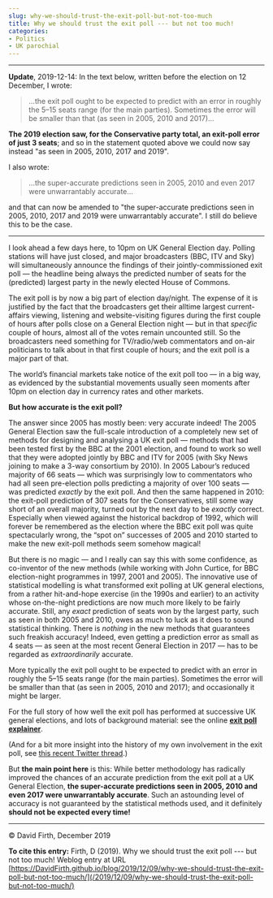 ```yaml
---
slug: why-we-should-trust-the-exit-poll-but-not-too-much
title: Why we should trust the exit poll --- but not too much!
categories:
- Politics
- UK parochial
---
```


-----

**Update**, 2019-12-14: In the text below, written before the election on 12 December, I wrote:




<blockquote>
...the exit poll ought to be expected to predict with an error in roughly the 5–15 seats range (for the main parties). Sometimes the error will be smaller than that (as seen in 2005, 2010 and 2017)...
</blockquote>



**The 2019 election saw, for the Conservative party total, an exit-poll error of just 3 seats**; and so in the statement quoted above we could now say instead "as seen in 2005, 2010, 2017 and 2019".

I also wrote:




<blockquote>
...the super-accurate predictions seen in 2005, 2010 and even 2017 were unwarrantably accurate...
</blockquote>



and that can now be amended to "the super-accurate predictions seen in 2005, 2010, 2017 and 2019 were unwarrantably accurate".  I still do believe this to be the case.



-----



I look ahead a few days here, to 10pm on UK General Election day. Polling stations will have just closed, and major broadcasters (BBC, ITV and Sky) will simultaneously announce the findings of their jointly-commissioned exit poll — the headline being always the predicted number of seats for the (predicted) largest party in the newly elected House of Commons.

The exit poll is by now a big part of election day/night. The expense of it is justified by the fact that the broadcasters get their alltime largest current-affairs viewing, listening and website-visiting figures during the first couple of hours after polls close on a General Election night — but in that _specific_ couple of hours, almost all of the votes remain uncounted still. So the broadcasters need something for TV/radio/web commentators and on-air politicians to talk about in that first couple of hours; and the exit poll is a major part of that.

The world’s financial markets take notice of the exit poll too — in a big way, as evidenced by the substantial movements usually seen moments after 10pm on election day in currency rates and other markets.

**But how accurate is the exit poll?**

The answer since 2005 has mostly been: very accurate indeed! The 2005 General Election saw the full-scale introduction of a completely new set of methods for designing and analysing a UK exit poll — methods that had been tested first by the BBC at the 2001 election, and found to work so well that they were adopted jointly by BBC and ITV for 2005 (with Sky News joining to make a 3-way consortium by 2010). In 2005 Labour’s reduced majority of 66 seats — which was surprisingly low to commentators who had all seen pre-election polls predicting a majority of over 100 seats — was predicted _exactly_ by the exit poll. And then the same happened in 2010: the exit-poll prediction of 307 seats for the Conservatives, still some way short of an overall majority, turned out by the next day to be _exactly_ correct. Especially when viewed against the historical backdrop of 1992, which will forever be remembered as the election where the BBC exit poll was quite spectacularly wrong, the “spot on” successes of 2005 and 2010 started to make the new exit-poll methods seem somehow magical!

But there is no magic — and I really can say this with some confidence, as co-inventor of the new methods (while working with John Curtice, for BBC election-night programmes in 1997, 2001 and 2005). The innovative use of statistical modelling is what transformed exit polling at UK general elections, from a rather hit-and-hope exercise (in the 1990s and earlier) to an activity whose on-the-night predictions are now much more likely to be fairly accurate. Still, any _exact_ prediction of seats won by the largest party, such as seen in both 2005 and 2010, owes as much to luck as it does to sound statistical thinking. There is _nothing_ in the new methods that guarantees such freakish accuracy! Indeed, even getting a prediction error as small as 4 seats — as seen at the most recent General Election in 2017 — has to be regarded as _extraordinarily_ accurate.

More typically the exit poll ought to be expected to predict with an error in roughly the 5–15 seats range (for the main parties). Sometimes the error will be smaller than that (as seen in 2005, 2010 and 2017); and occasionally it might be larger.

For the full story of how well the exit poll has performed at successive UK general elections, and lots of background material: see the online [**exit poll explainer**](https://warwick.ac.uk/exitpolling).

(And for a bit more insight into the history of my own involvement in the exit poll, see [this recent Twitter thread](https://twitter.com/firthcity/status/1197431243647926272).)

But **the main point here** is this: While better methodology has radically improved the chances of an accurate prediction from the exit poll at a UK General Election, **the super-accurate predictions seen in 2005, 2010 and even 2017 were unwarrantably accurate**. Such an astounding level of accuracy is not guaranteed by the statistical methods used, and it definitely **should not be expected every time!**



* * *



© David Firth, December 2019

**To cite this entry:**
Firth, D (2019). Why we should trust the exit poll --- but not too much! Weblog entry at URL 
[https://DavidFirth.github.io/blog/2019/12/09/why-we-should-trust-the-exit-poll-but-not-too-much/](/2019/12/09/why-we-should-trust-the-exit-poll-but-not-too-much/)
